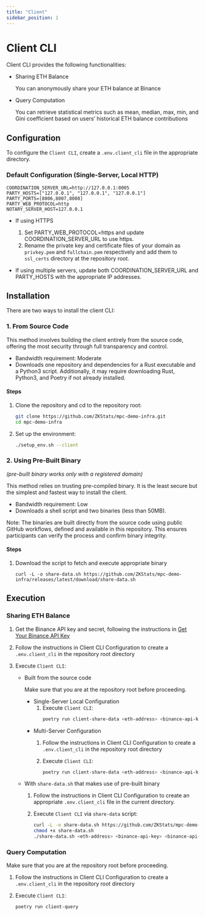 ```yaml
---
title: "Client"
sidebar_position: 1
---
```


# Client CLI
Client CLI provides the following functionalities:

- Sharing ETH Balance 

  You can anonymously share your ETH balance at Binance

- Query Computation

  You can retrieve statistical metrics such as mean, median, max, min, and Gini coefficient based on users’ historical ETH balance contributions

## Configuration
To configure the `Client CLI`, create a `.env.client_cli` file in the appropriate directory.

### Default Configuration (Single-Server, Local HTTP)
```
COORDINATION_SERVER_URL=http://127.0.0.1:8005
PARTY_HOSTS=["127.0.0.1", "127.0.0.1", "127.0.0.1"]
PARTY_PORTS=[8006,8007,8008]
PARTY_WEB_PROTOCOL=http
NOTARY_SERVER_HOST=127.0.0.1
```

- If using HTTPS
  1. Set PARTY_WEB_PROTOCOL=https and update COORDINATION_SERVER_URL to use https.
  1. Rename the private key and certificate files of your domain as `privkey.pem` and `fullchain.pem` respectively and add them to `ssl_certs` directory at the repository root.

- If using multiple servers, update both COORDINATION_SERVER_URL and PARTY_HOSTS with the appropriate IP addresses.

## Installation
There are two ways to install the client CLI:

### 1. From Source Code
This method involves building the client entirely from the source code, offering the most security through full transparency and control.

- Bandwidth requirement: Moderate
- Downloads one repository and dependencies for a Rust executable and a Python3 script. Additionally, it may require downloading Rust, Python3, and Poetry if not already installed.

#### Steps
1. Clone the repository and cd to the repository root:
   ```bash
   git clone https://github.com/ZKStats/mpc-demo-infra.git
   cd mpc-demo-infra
   ```

1. Set up the environment:

   ```bash
   ./setup_env.sh --client
   ```

### 2. Using Pre-Built Binary
*(pre-built binary works only with a registered domain)*

This method relies on trusting pre-compiled binary. It is the least secure but the simplest and fastest way to install the client.

- Bandwidth requirement: Low
- Downloads a shell script and two binaries (less than 50MB).

Note: The binaries are built directly from the source code using public GitHub workflows, defined and available in this repository. This ensures participants can verify the process and confirm binary integrity.

#### Steps
1. Download the script to fetch and execute appropriate binary
   ```
   curl -L -o share-data.sh https://github.com/ZKStats/mpc-demo-infra/releases/latest/download/share-data.sh
   ```

## Execution

### Sharing ETH Balance
1. Get the Binance API key and secret, following the instructions in [Get Your Binance API Key](https://github.com/ZKStats/mpc-demo-infra/blob/main/mpc_demo_infra/client_cli/docker/README.md#step-1-get-your-binance-api-key)

1. Follow the instructions in Client CLI Configuration to create a `.env.client_cli` in the repository root directory

1. Execute `Client CLI`:

   - Built from the source code

     Make sure that you are at the repository root before proceeding.

     - Single-Server Local Configuration
       1. Execute `Client CLI`:
          ```bash
          poetry run client-share-data <eth-address> <binance-api-key> <binance-api-secret>  --notary-crt-path $(pwd)/notary.crt
          ``` 
     - Multi-Server Configuration
       1. Follow the instructions in Client CLI Configuration to create a `.env.client_cli` in the repository root directory

       1. Execute `Client CLI`:
          ```bash
          poetry run client-share-data <eth-address> <binance-api-key> <binance-api-secret>
          ```

   - With `share-data.sh` that makes use of pre-built binary
     1. Follow the instructions in Client CLI Configuration to create an appropriate `.env.client_cli` file in the current directory.

     1. Execute `Client CLI` via `share-data` script:
        ```bash
        curl -L -o share-data.sh https://github.com/ZKStats/mpc-demo-infra/releases/latest/download/share-data.sh
        chmod +x share-data.sh
        ./share-data.sh <eth-address> <binance-api-key> <binance-api-secret>
        ```

### Query Computation
Make sure that you are at the repository root before proceeding.

1. Follow the instructions in Client CLI Configuration to create a `.env.client_cli` in the repository root directory

1. Execute `Client CLI`:
   ```bash
   poetry run client-query
   ```

